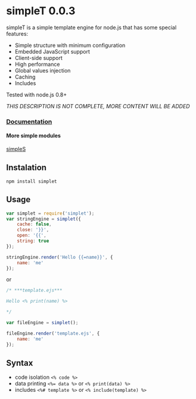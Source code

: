 # simpleT 0.0.3

simpleT is a simple template engine for node.js that has some special features:

- Simple structure with minimum configuration
- Embedded JavaScript support
- Client-side support
- High performance
- Global values injection
- Caching
- Includes

Tested with node.js 0.8+

*THIS DESCRIPTION IS NOT COMPLETE, MORE CONTENT WILL BE ADDED*

### [Documentation](https://github.com/micnic/simpleT/wiki/Documentation "simpleS Documentation")

#### More simple modules
[simpleS](http://micnic.github.com/simpleS/)

## Instalation

	npm install simplet

## Usage

```javascript
var simplet = require('simplet');
var stringEngine = simplet({
    cache: false,
    close: '}}',
    open: '{{',
    string: true
});

stringEngine.render('Hello {{=name}}', {
    name: 'me'
});
```

or

```javascript
/* ***template.ejs***

Hello <% print(name) %>

*/

var fileEngine = simplet();

fileEngine.render('template.ejs', {
    name: 'me'
});
```

## Syntax
* code isolation `<% code %>`
* data printing `<%= data %>` or `<% print(data) %>`
* includes `<%# template %>` or `<% include(template) %>`